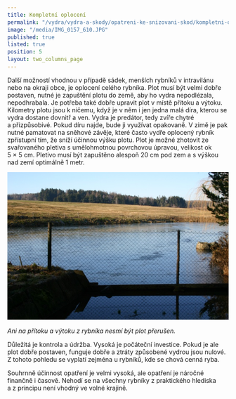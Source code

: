 ```yaml
---
title: Kompletní oplocení
permalink: "/vydra/vydra-a-skody/opatreni-ke-snizovani-skod/kompletni-oploceni"
image: "/media/IMG_0157_610.JPG"
published: true
listed: true
position: 5
layout: two_columns_page
---
```

Další možností vhodnou v případě sádek, menších rybníků v intravilánu
nebo na okraji obce, je oplocení celého rybníka. Plot musí být velmi
dobře postaven, nutné je zapuštění plotu do země, aby ho vydra
nepodlézala, nepodhrabala. Je potřeba také dobře upravit plot v místě
přítoku a výtoku. Kilometry plotu jsou k ničemu, když je v něm i jen
jedna malá díra, kterou se vydra dostane dovnitř a ven. Vydra je
predátor, tedy zvíře chytré a přizpůsobivé. Pokud díru najde, bude ji
využívat opakovaně. V zimě je pak nutné pamatovat na sněhové závěje,
které často vydře oplocený rybník zpřístupní tím, že sníží účinnou výšku
plotu. Plot je možné zhotovit ze svařovaného pletiva s umělohmotnou
povrchovou úpravou, velikost ok 5 × 5 cm. Pletivo musí být zapuštěno
alespoň 20 cm pod zem a s výškou nad zemí optimálně 1 metr.

![](/media/IMG_0147_610.JPG)

*Ani na přítoku a výtoku z rybníka nesmí být plot přerušen.*

Důležitá je kontrola a údržba. Vysoká je počáteční investice. Pokud je
ale plot dobře postaven, funguje dobře a ztráty způsobené vydrou jsou
nulové. Z tohoto pohledu se vyplatí zejména u rybníků, kde se chová
cenná ryba.

Souhrnně účinnost opatření je velmi vysoká, ale opatření je náročné
finančně i časově. Nehodí se na všechny rybníky z praktického hlediska
a z principu není vhodný ve volné krajině.
